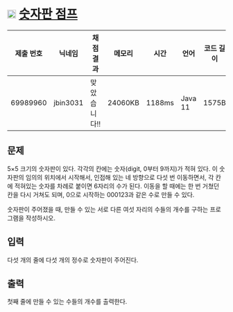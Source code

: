 # <img width="20px"  src="https://d2gd6pc034wcta.cloudfront.net/tier/9.svg" class="solvedac-tier"> [숫자판 점프](https://www.acmicpc.net/problem/2210) 

| 제출 번호 | 닉네임 | 채점 결과 | 메모리 | 시간 | 언어 | 코드 길이 |
|---|---|---|---|---|---|---|
|69989960|jbin3031|맞았습니다!! |24060KB|1188ms|Java 11|1575B|

## 문제
<p>5×5 크기의 숫자판이 있다. 각각의 칸에는 숫자(digit, 0부터 9까지)가 적혀 있다. 이 숫자판의 임의의 위치에서 시작해서, 인접해 있는 네 방향으로 다섯 번 이동하면서, 각 칸에 적혀있는 숫자를 차례로 붙이면 6자리의 수가 된다. 이동을 할 때에는 한 번 거쳤던 칸을 다시 거쳐도 되며, 0으로 시작하는 000123과 같은 수로 만들 수 있다.</p>
<p>숫자판이 주어졌을 때, 만들 수 있는 서로 다른 여섯 자리의 수들의 개수를 구하는 프로그램을 작성하시오.</p>

## 입력
<p>다섯 개의 줄에 다섯 개의 정수로 숫자판이 주어진다.</p>

## 출력
<p>첫째 줄에 만들 수 있는 수들의 개수를 출력한다.</p>


